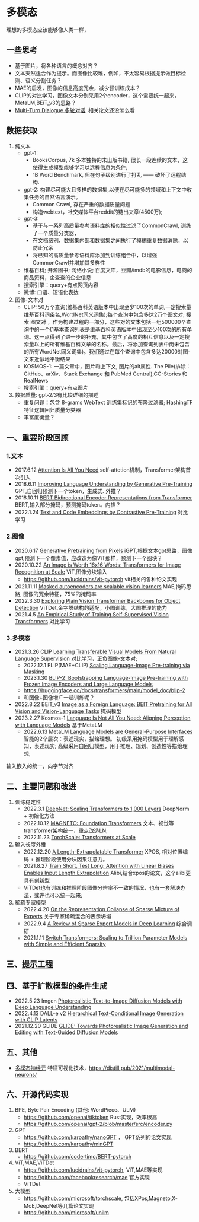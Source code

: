 # 多模态
理想的多模态应该能够像人类一样，

## 一些思考
* 基于图片，将各种语言的概念对齐？
* 文本天然适合作为提示。而图像比较难，例如，不太容易根据提示做目标检测、语义分割任务？
* MAE的启发，图像的信息高度冗余，减少预训练成本？
* CLIP的对比学习，图像文本分别采用2个encoder，这个需要统一起来，MetaLM,BEiT_v3的思路？
* [Multi-Turn Dialogue 多轮对话](../nlp/Multi-turn_Dialogue_Survey.md), 相关论文还没怎么看 

## 数据获取
1. 纯文本
    * gpt-1: 
        * BooksCorpus, 7k 多本独特的未出版书籍, 很长一段连续的文本，这使得生成模型能够学习以远程信息为条件; 
        * 1B Word Benchmark, 但在句子级别进行了打乱 —— 破坏了远程结构. 
    * gpt-2: 构建尽可能大且多样的数据集,以便在尽可能多的领域和上下文中收集任务的自然语言演示。
        * Common Crawl, 存在严重的数据质量问题
        * 构造webtext，社交媒体平台reddit的链出文章(4500万); 
    * gpt-3: 
        * 基于与一系列高质量参考语料库的相似性过滤了CommonCrawl, 训练了一个质量分类器，
        * 在文档级别、数据集内部和数据集之间执行了模糊重复数据消除，以防止冗余
        * 将已知的高质量参考语料库添加到训练组合中，以增强CommonCrawl并增加其多样性
    * 维基百科; 开源图书; 网络小说; 百度文库，豆瓣/imdb的电影信息，电商的商品资料，企查查的企业信息
    * 搜索引擎：query+有点网页内容
    * 微博: 口语、短语化表达
2. 图像-文本对
    * CLIP: 50万个查询(维基百科英语版本中出现至少100次的单词,一定搜索量维基百科词条名,WordNet同义词集);每个查询中包含多达2万个图文对; 搜索 图文对 ，作为构建过程的一部分，这些对的文本包括一组500000个查询中的一个(1基本查询列表是维基百科英语版本中出现至少100次的所有单词。这一点得到了进一步的补充，其中包含了高度的相互信息以及一定搜索量以上的所有维基百科文章的名称。最后，将添加查询列表中尚未包含的所有WordNet同义词集)。我们通过在每个查询中包含多达20000对图-文来近似地平衡结果
    * KOSMOS-1: 一篇文章中，图片和上下文, 图片的alt属性. The Pile(排除：GitHub、arXiv、Stack Exchange 和 PubMed Central),CC-Stories 和 RealNews 
    * 搜索引擎：query+有点图片
3. 数据质量: gpt-2/3有比较详细的描述
    * 重复问题：包含 8-grams WebText 训练集标记的布隆过滤器;  HashingTF特征逻辑回归质量分类器
    * 丰富度衡量？



## 一、重要阶段回顾
### 1.文本
* 2017.6.12  [Attention Is All You Need](../nlp/transformer.md) self-attetion机制，Transformer架构首次引入
* 2018.6.11  [Improving Language Understanding by Generative Pre-Training](../nlp/gpt.md) GPT,自回归预测下一个token，生成式. 外推？
* 2018.10.11 [BERT Bidirectional Encoder Representations from Transformer ](../nlp/bert.md) BERT,输入部分掩码，预测掩码token。内插？
* 2022.1.24  [Text and Code Embeddings by Contrastive Pre-Training](../nlp/cpt-txt.md)  对比学习 


### 2.图像
* 2020.6.17  [Generative Pretraining from Pixels](../vit/iGPT.md) iGPT,根据文本gpt思路，图像gpt,预测下一个像素值，应改造为像ViT那样，预测下一个图块？
* 2020.10.22 [An Image is Worth 16x16 Words: Transformers for Image Recognition at Scale](../vit/vit.md) ViT,图像分块输入
    * https://github.com/lucidrains/vit-pytorch vit相关的各种论文实现
* 2021.11.11 [Masked autoencoders are scalable vision learners](../vit/MAE.md)  MAE,掩码思路, 图像的冗余特征，75%的掩码率
* 2022.3.30  [Exploring Plain Vision Transformer Backbones for Object Detection](../vit/ViTDet.md)  ViTDet,金字塔结构的适配，小图训练，大图推理的能力
* 2021.4.5   [An Empirical Study of Training Self-Supervised Vision Transformers](../vit/MoCo_v3.md) 对比学习  

### 3.多模态
* 2021.3.26 CLIP [Learning Transferable Visual Models From Natural Language Supervision](./CLIP.md) 对比学习，正负图像-文本对; 
    * 2022.12.1 FLIP(MAE+CLIP)  [Scaling Language-Image Pre-training via Masking](./FLIP.md) 
    * 2023.1.30 [BLIP-2: Bootstrapping Language-Image Pre-training with Frozen Image Encoders and Large Language Models](https://arxiv.org/abs/2301.12597)
    * https://huggingface.co/docs/transformers/main/model_doc/blip-2
    * 和图像+图像增广一起训练呢？
* 2022.8.22 BEiT_v3 [Image as a Foreign Language: BEIT Pretraining for All Vision and Vision-Language Tasks](./BEiT_v3.md) 掩码模型
* 2023.2.27 Kosmos-1 [Language Is Not All You Need: Aligning Perception with Language Models](./Kosmos-1.md) 基于MetaLM
    * 2022.6.13 MetaLM [Language Models are General-Purpose Interfaces](./MetaLM.md) 智能的2个层次：表述现实，描绘理想。 初级采用掩码模型用于理解感知，表述现实; 高级采用自回归模型，用于推理、规划、创造性等描绘理想; 

输入嵌入的统一，向字节对齐


## 二、主要问题和改进
1. 训练稳定性 
    * 2022.3.1 [DeepNet: Scaling Transformers to 1,000 Layers](./DeepNet.md) DeepNorm + 初始化方法
    * 2022.10.12 [MAGNETO: Foundation Transformers](./MAGNETO.md)  文本、视觉等transformer架构统一，重点改造LN;  
    * 2022.11.23 [TorchScale: Transformers at Scale](./TorchScale.md) 
2. 输入长度外推 
    * 2022.12.20 [A Length-Extrapolatable Transformer](../nlp/XPOS.md) XPOS, 相对位置编码 + 推理阶段使用分块因果注意力。
    * 2021.8.27 [Train Short, Test Long: Attention with Linear Biases Enables Input Length Extrapolation](../nlp/Alibi.md) Alibi,结合xpos的论文，这个alibi更具有创新型
    * ViTDet也有训练和推理阶段图像分辨率不一致的情况，也有一套解决办法，或许也可以统一起来; 
3. 稀疏专家模型 
    * 2022.4.20 [On the Representation Collapse of Sparse Mixture of Experts](../X-MoE.md) 关于专家稀疏混合的表示坍塌
    * 2022.9.4 [A Review of Sparse Expert Models in Deep Learning](../Sparse_Expert_review.md) 综合调研
    * 2021.1.11 [Switch Transformers: Scaling to Trillion Parameter Models with Simple and Efficient Sparsity](../Switch_Transformers.md) 


## 三、[提示工程](../Prompt_Learning.md)


## 四、基于扩散模型的条件生成
* 2022.5.23  Imgen [Photorealistic Text-to-Image Diffusion Models with Deep Language Understanding](./Imagen.md) 
* 2022.4.13  DALL-e v2 [Hierarchical Text-Conditional Image Generation with CLIP Latents](./dall-e_v2.md) 
* 2021.12.20 GLIDE [GLIDE: Towards Photorealistic Image Generation and Editing with Text-Guided Diffusion Models](./GLIDE.md) 

## 五、其他
* [多模态神经元](https://openai.com/blog/multimodal-neurons/) 特征可视化技术，https://distill.pub/2021/multimodal-neurons/


## 六、开源代码实现
1. BPE, Byte Pair Encoding (其他: WordPiece、ULM)
    * https://github.com/openai/tiktoken Rust实现，效率很高
    * https://github.com/openai/gpt-2/blob/master/src/encoder.py
2. GPT
    * https://github.com/karpathy/nanoGPT ， GPT系列的论文实现
    * https://github.com/karpathy/minGPT
3. BERT
    * https://github.com/codertimo/BERT-pytorch
4. ViT,MAE,ViTDet
    * https://github.com/lucidrains/vit-pytorch, ViT,MAE等实现
    * https://github.com/facebookresearch/mae 官方实现
    * ViTDet 
5. 大模型 
    * https://github.com/microsoft/torchscale, 包括XPos,Magneto,X-MoE,DeepNet等几篇论文实现
    * https://github.com/microsoft/unilm 